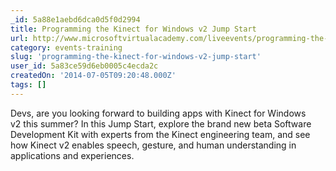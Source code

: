 ```yaml
---
_id: 5a88e1aebd6dca0d5f0d2994
title: Programming the Kinect for Windows v2 Jump Start
url: http://www.microsoftvirtualacademy.com/liveevents/programming-the-kinect-for-windows-jump-start
category: events-training
slug: 'programming-the-kinect-for-windows-v2-jump-start'
user_id: 5a83ce59d6eb0005c4ecda2c
createdOn: '2014-07-05T09:20:48.000Z'
tags: []
---
```


Devs, are you looking forward to building apps with Kinect for Windows v2 this summer? In this Jump Start, explore the brand new beta Software Development Kit with experts from the Kinect engineering team, and see how Kinect v2 enables speech, gesture, and human understanding in applications and experiences.
